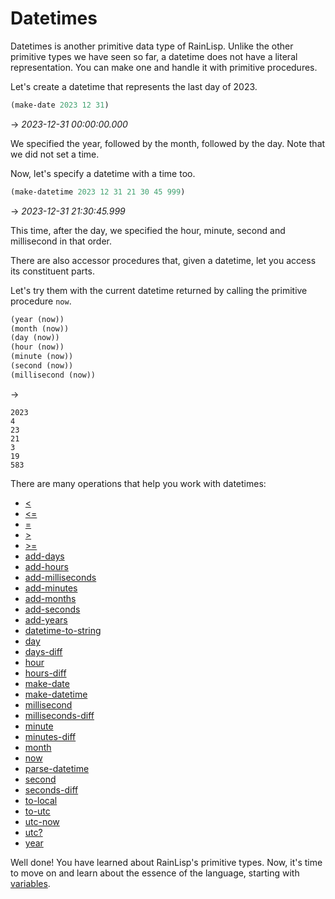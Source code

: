 ﻿# Datetimes
Datetimes is another primitive data type of RainLisp. Unlike the other
primitive types we have seen so far, a datetime does not have a literal
representation. You can make one and handle it with primitive procedures.

Let's create a datetime that represents the last day of 2023.

```scheme
(make-date 2023 12 31)
```
-> *2023-12-31 00:00:00.000*

We specified the year, followed by the month, followed by the day. Note that we did not set a time.

Now, let's specify a datetime with a time too.

```scheme
(make-datetime 2023 12 31 21 30 45 999)
```
-> *2023-12-31 21:30:45.999*

This time, after the day, we specified the hour, minute, second and millisecond in that order.

There are also accessor procedures that, given a datetime, let you access its constituent parts.

Let's try them with the current datetime returned by calling the primitive procedure `now`.

```scheme
(year (now))
(month (now))
(day (now))
(hour (now))
(minute (now))
(second (now))
(millisecond (now))
```
->
```
2023
4
23
21
3
19
583
```

There are many operations that help you work with datetimes:

- [<](../primitives/less.md)
- [<=](../primitives/less-or-equal.md)
- [=](../primitives/equal.md)
- [>](../primitives/greater.md)
- [>=](../primitives/greater-or-equal.md)
- [add-days](../primitives/add-days.md)
- [add-hours](../primitives/add-hours.md)
- [add-milliseconds](../primitives/add-milliseconds.md)
- [add-minutes](../primitives/add-minutes.md)
- [add-months](../primitives/add-months.md)
- [add-seconds](../primitives/add-seconds.md)
- [add-years](../primitives/add-years.md)
- [datetime-to-string](../primitives/datetime-to-string.md)
- [day](../primitives/day.md)
- [days-diff](../primitives/days-diff.md)
- [hour](../primitives/hour.md)
- [hours-diff](../primitives/hours-diff.md)
- [make-date](../primitives/make-date.md)
- [make-datetime](../primitives/make-datetime.md)
- [millisecond](../primitives/millisecond.md)
- [milliseconds-diff](../primitives/milliseconds-diff.md)
- [minute](../primitives/minute.md)
- [minutes-diff](../primitives/minutes-diff.md)
- [month](../primitives/month.md)
- [now](../primitives/now.md)
- [parse-datetime](../primitives/parse-datetime.md)
- [second](../primitives/second.md)
- [seconds-diff](../primitives/seconds-diff.md)
- [to-local](../primitives/to-local.md)
- [to-utc](../primitives/to-utc.md)
- [utc-now](../primitives/utc-now.md)
- [utc?](../primitives/is-utc.md)
- [year](../primitives/year.md)

Well done! You have learned about RainLisp's primitive types.
Now, it's time to move on and learn about the essence of the language, starting with [variables](variables.md).